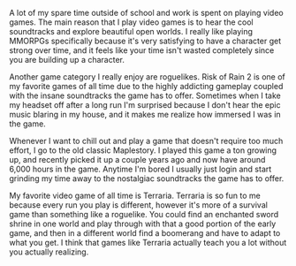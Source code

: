 A lot of my spare time outside of school and work is spent on playing video games. The main reason that I play video games is to hear the cool soundtracks and explore beautiful open worlds. I really like playing MMORPGs specifically because it's very satisfying to have a character get strong over time, and it feels like your time isn't wasted completely since you are building up a character.

Another game category I really enjoy are roguelikes. Risk of Rain 2 is one of my favorite games of all time due to the highly addicting gameplay coupled with the insane soundtracks the game has to offer. Sometimes when I take my headset off after a long run I'm surprised because I don't hear the epic music blaring in my house, and it makes me realize how immersed I was in the game.

Whenever I want to chill out and play a game that doesn't require too much effort, I go to the old classic Maplestory. I played this game a ton growing up, and recently picked it up a couple years ago and now have around 6,000 hours in the game. Anytime I'm bored I usually just login and start grinding my time away to the nostalgiac soundtracks the game has to offer.

My favorite video game of all time is Terraria. Terraria is so fun to me because every run you play is different, however it's more of a survival game than something like a roguelike. You could find an enchanted sword shrine in one world and play through with that a good portion of the early game, and then in a different world find a boomerang and have to adapt to what you get. I think that games like Terraria actually teach you a lot without you actually realizing. 
